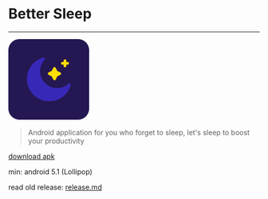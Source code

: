 # Better Sleep
----


![](readme/logo.png)

> Android application for you who forget to sleep, let's sleep to boost your productivity

[download apk](https://github.com/nursyah21/bettersleep/releases/tag/v1.0)

min: android 5.1 (Lollipop)

read old release: [release.md](readme/release.md)
